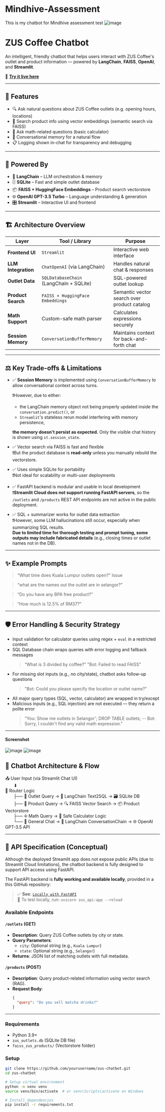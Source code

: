 # Mindhive-Assessment
This is my chatbot for Mindhive assessment test
![image](https://github.com/user-attachments/assets/0e5860bc-e4a6-4539-b021-955a70bcbd46)

# ZUS Coffee Chatbot

An intelligent, friendly chatbot that helps users interact with ZUS Coffee's outlet and product information — powered by **LangChain**, **FAISS**, **OpenAI**, and **Streamlit**.

🚀 **[Try it live here](https://mindhive-assessment-csznxabm3ts9kyj5rkynv7.streamlit.app/)**

---

## 📌 Features

- 🔍 Ask natural questions about ZUS Coffee outlets (e.g. opening hours, locations)
- 🧃 Search product info using vector embeddings (semantic search via FAISS)
- 🧮 Ask math-related questions (basic calculator)
- 💬 Conversational memory for a natural flow
- 📋 Logging shown in-chat for transparency and debugging

---

## 🧠 Powered By

- 💬 **LangChain** – LLM orchestration & memory
- 🗄️ **SQLite** – Fast and simple outlet database
- 📦 **FAISS + HuggingFace Embeddings** – Product search vectorstore
- 🌐 **OpenAI GPT-3.5 Turbo** – Language understanding & generation
- 🎛 **Streamlit** – Interactive UI and frontend

---

## 🏗 Architecture Overview

| Layer                  | Tool / Library                     | Purpose                                      |
|------------------------|------------------------------------|----------------------------------------------|
| **Frontend UI**        | `Streamlit`                        | Interactive web interface                    |
| **LLM Integration**    | `ChatOpenAI` (via LangChain)       | Handles natural chat & responses             |
| **Outlet Data**        | `SQLDatabaseChain` (LangChain + SQLite) | SQL-powered outlet lookup               |
| **Product Search**     | `FAISS + HuggingFace Embeddings`   | Semantic vector search over product catalog  |
| **Math Support**       | Custom-safe math parser            | Calculates expressions securely              |
| **Session Memory**     | `ConversationBufferMemory`         | Maintains context for back-and-forth chat    |

---

## ⚖️ Key Trade-offs & Limitations

- ✅ **Session Memory** is implemented using `ConversationBufferMemory` to allow conversational context across turns.
  
  ❗However, due to either:
  - the LangChain memory object not being properly updated inside the `conversation.predict()`, or  
  - `Streamlit`'s stateless rerun model interfering with memory persistence,

  **the memory doesn't persist as expected.** Only the visible chat history is shown using `st.session_state`.

- ✅ Vector search via FAISS is fast and flexible  
  ❗But the product database is **read-only** unless you manually rebuild the vectorstore.

- ✅ Uses simple SQLite for portability  
  ❗Not ideal for scalability or multi-user deployments
  
- ✅ FastAPI backend is modular and usable in local development  
  ❗**Streamlit Cloud does not support running FastAPI servers**, so the `/outlets` and `/products` REST API endpoints are not active in the public deployment.

- ✅ SQL + summarizer works for outlet data extraction  
  ❗However, some LLM hallucinations still occur, especially when summarizing SQL results.  
  **Due to limited time for thorough testing and prompt tuning, some outputs may include fabricated details** (e.g., closing times or outlet names not in the DB).

---

## ✨ Example Prompts

> “What time does Kuala Lumpur outlets open?” Issue

> “what are the names out the outlet are in selangor?”

> “Do you have any BPA free product?”

> “How much is 12.5% of RM37?”

---
## 🛡️ Error Handling & Security Strategy

- Input validation for calculator queries using regex + `eval` in a restricted context
- SQL Database chain wraps queries with error logging and fallback messages
  > “What is 3 divided by coffee?”
  > "Bot: Failed to read FAISS"
- For missing slot inputs (e.g., no city/state), chatbot asks follow-up questions
  >"Bot: Could you please specify the location or outlet name?"
- All major query types (SQL, vector, calculator) are wrapped in try/except
- Malicious inputs (e.g., SQL injection) are not executed — they return a polite error
  >"You: Show me outlets in Selangor'; DROP TABLE outlets; --
    Bot: Sorry, I couldn't find any valid math expression."
  
---
#### Screenshot
![image](https://github.com/user-attachments/assets/e4fea236-752a-4bee-8326-530fe4d7fef8)
![image](https://github.com/user-attachments/assets/73933f98-614f-4f63-828f-451407b89b9e)


## 🔄 Chatbot Architecture & Flow

📤 User Input (via Streamlit Chat UI)  
  ⬇  
📌 Router Logic  
  ├── 🏢 Outlet Query → 🧠 LangChain Text2SQL → 🗃 SQLite DB  
  ├── 🧃 Product Query → 🔍 FAISS Vector Search → 📦 Product Vectorstore  
  ├── ➗ Math Query → 📐 Safe Calculator Logic  
  └── 💬 General Chat → 🧠 LangChain ConversationChain → 🌐 OpenAI GPT-3.5 API


---
## 📘 API Specification (Conceptual)

Although the deployed Streamlit app does not expose public APIs (due to Streamlit Cloud limitations), the chatbot backend is fully designed to support API access using FastAPI.

The FastAPI backend is **fully working and available locally**, provided in a this GitHub repository:

> ✅ **See**: [`Locally with FastAPI`](https://github.com/your-username/Locally-with-FastAPI)  
> 🚀 To test locally, run: `uvicorn zus_api:app --reload`

### Available Endpoints

#### `/outlets` (GET)
- **Description**: Query ZUS Coffee outlets by city or state.
- **Query Parameters**:
  - `city`: Optional string (e.g., `Kuala Lumpur`)
  - `state`: Optional string (e.g., `Selangor`)
- **Returns**: JSON list of matching outlets with full metadata.

#### `/products` (POST)
- **Description**: Query product-related information using vector search (RAG).
- **Request Body**:
  ```json
  {
    "query": "Do you sell matcha drinks?"
  }

---




### Requirements

- Python 3.9+
- `zus_outlets.db` (SQLite DB file)
- `faiss_zus_products/` (Vectorstore folder)

### Setup

```bash
git clone https://github.com/yourusername/zus-chatbot.git
cd zus-chatbot

# Setup virtual environment
python -m venv venv
source venv/bin/activate  # or venv\Scripts\activate on Windows

# Install dependencies
pip install -r requirements.txt
